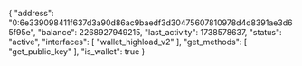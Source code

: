 {
  "address": "0:6e339098411f637d3a90d86ac9baedf3d30475607810978d4d8391ae3d65f95e",
  "balance": 2268927949215,
  "last_activity": 1738578637,
  "status": "active",
  "interfaces": [
    "wallet_highload_v2"
  ],
  "get_methods": [
    "get_public_key"
  ],
  "is_wallet": true
}
